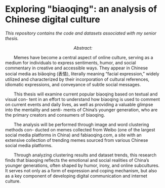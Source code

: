 # Exploring "biaoqing": an analysis of Chinese digital culture <br>
*This repository contains the code and datasets associated with my senior thesis.* <br>
<p align="center"><em>Abstract:</em></p>
<p style="text-indent: 2em;">
Memes have become a central aspect of online culture, serving as a medium for individuals to express sentiments, humor, and social commentary in creative and accessible ways. They appear in Chinese social media as biǎoqíng (表情), literally meaning “facial expression,” widely utilized and characterized by their incorporation of cultural references, idiomatic expressions, and conveyance of subtle social messages. <br></p>

<p style="text-indent: 2em;">
This thesis will examine current popular biaoqing based on textual and visual con- tent in an effort to understand how biaoqing is used to comment on current events and daily lives, as well as providing a valuable glimpse into the mentality and senti- ments of China’s younger generation, who are the primary creators and consumers of biaoqing. <br></p>

<p style="text-indent: 2em;">
The analysis will be performed through image and word clustering methods con- ducted on memes collected from Weibo (one of the largest social media platforms in China) and fabiaoqing.com, a site with an extensive collection of trending memes sourced from various Chinese social media platforms. <br></p>

<p style="text-indent: 2em;">
Through analyzing clustering results and dataset trends, this research finds that biaoqing reflects the emotional and social realities of China’s younger generations, often shaped by humor, irony, and online subcultures. It serves not only as a form of expression and coping mechanism, but also as a key component of developing digital communication and internet culture.<br></p>
